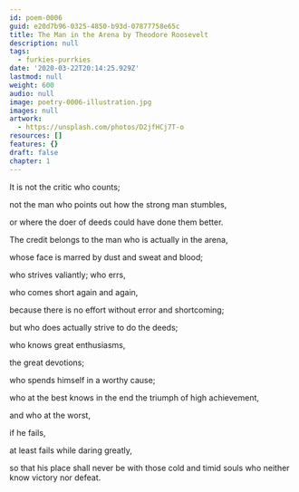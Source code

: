 ```yaml
---
id: poem-0006
guid: e20d7b96-0325-4850-b93d-07877758e65c
title: The Man in the Arena by Theodore Roosevelt
description: null
tags:
  - furkies-purrkies
date: '2020-03-22T20:14:25.929Z'
lastmod: null
weight: 600
audio: null
image: poetry-0006-illustration.jpg
images: null
artwork:
  - https://unsplash.com/photos/D2jfHCj7T-o
resources: []
features: {}
draft: false
chapter: 1
---
```


It is not the critic who counts;

not the man who points out how the strong man stumbles,

or where the doer of deeds could have done them better.

The credit belongs to the man who is actually in the arena,

whose face is marred by dust and sweat and blood;

who strives valiantly; who errs,

who comes short again and again,

because there is no effort without error and shortcoming;

but who does actually strive to do the deeds;

who knows great enthusiasms,

the great devotions;

who spends himself in a worthy cause;

who at the best knows in the end the triumph of high achievement,

and who at the worst,

if he fails,

at least fails while daring greatly,

so that his place shall never be with those cold and timid souls who neither know victory nor defeat.
